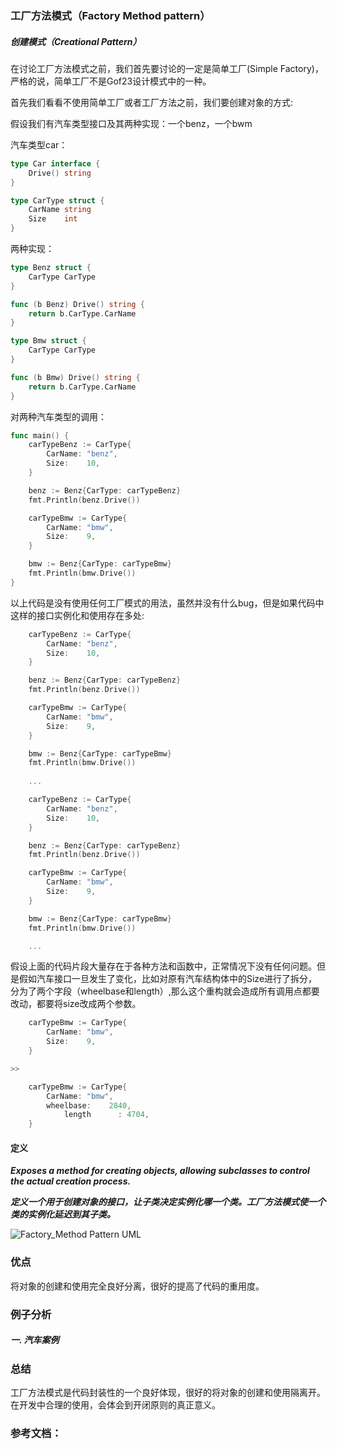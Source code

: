 ### 工厂方法模式（Factory Method pattern）

##### 创建模式（Creational Pattern）


在讨论工厂方法模式之前，我们首先要讨论的一定是简单工厂(Simple Factory)，严格的说，简单工厂不是Gof23设计模式中的一种。

首先我们看看不使用简单工厂或者工厂方法之前，我们要创建对象的方式:

假设我们有汽车类型接口及其两种实现：一个benz，一个bwm

汽车类型car：

```go
type Car interface {
	Drive() string
}

type CarType struct {
	CarName string
	Size    int
}
```

两种实现：
```go
type Benz struct {
	CarType CarType
}

func (b Benz) Drive() string {
	return b.CarType.CarName
}

type Bmw struct {
	CarType CarType
}

func (b Bmw) Drive() string {
	return b.CarType.CarName
}
```

对两种汽车类型的调用：
```go
func main() {
	carTypeBenz := CarType{
		CarName: "benz",
		Size:    10,
	}

	benz := Benz{CarType: carTypeBenz}
	fmt.Println(benz.Drive())

	carTypeBmw := CarType{
		CarName: "bmw",
		Size:    9,
	}

	bmw := Benz{CarType: carTypeBmw}
	fmt.Println(bmw.Drive())
}
```

以上代码是没有使用任何工厂模式的用法，虽然并没有什么bug，但是如果代码中这样的接口实例化和使用存在多处:


```go
	carTypeBenz := CarType{
		CarName: "benz",
		Size:    10,
	}

	benz := Benz{CarType: carTypeBenz}
	fmt.Println(benz.Drive())

	carTypeBmw := CarType{
		CarName: "bmw",
		Size:    9,
	}

	bmw := Benz{CarType: carTypeBmw}
	fmt.Println(bmw.Drive())
 
    ...

	carTypeBenz := CarType{
		CarName: "benz",
		Size:    10,
	}

	benz := Benz{CarType: carTypeBenz}
	fmt.Println(benz.Drive())

	carTypeBmw := CarType{
		CarName: "bmw",
		Size:    9,
	}

	bmw := Benz{CarType: carTypeBmw}
	fmt.Println(bmw.Drive())

    ...
```

假设上面的代码片段大量存在于各种方法和函数中，正常情况下没有任何问题。但是假如汽车接口一旦发生了变化，比如对原有汽车结构体中的Size进行了拆分，分为了两个字段（wheelbase和length）,那么这个重构就会造成所有调用点都要改动，都要将size改成两个参数。

```go
	carTypeBmw := CarType{
		CarName: "bmw",
		Size:    9,
	}

>>

	carTypeBmw := CarType{
		CarName: "bmw",
		wheelbase:    2840,
        	length      : 4704,
	}
```




#### 定义

***Exposes a method for creating objects, allowing subclasses to control the actual creation process.***

***定义一个用于创建对象的接口，让子类决定实例化哪一个类。工厂方法模式使一个类的实例化延迟到其子类。***

![Factory_Method Pattern UML](https://github.com/nox60/go-design-pattern/blob/master/images/factory_method_patern.png)

### 优点

将对象的创建和使用完全良好分离，很好的提高了代码的重用度。

### 例子分析

##### 一. 汽车案例




### 总结
工厂方法模式是代码封装性的一个良好体现，很好的将对象的创建和使用隔离开。在开发中合理的使用，会体会到开闭原则的真正意义。

### 参考文档：
